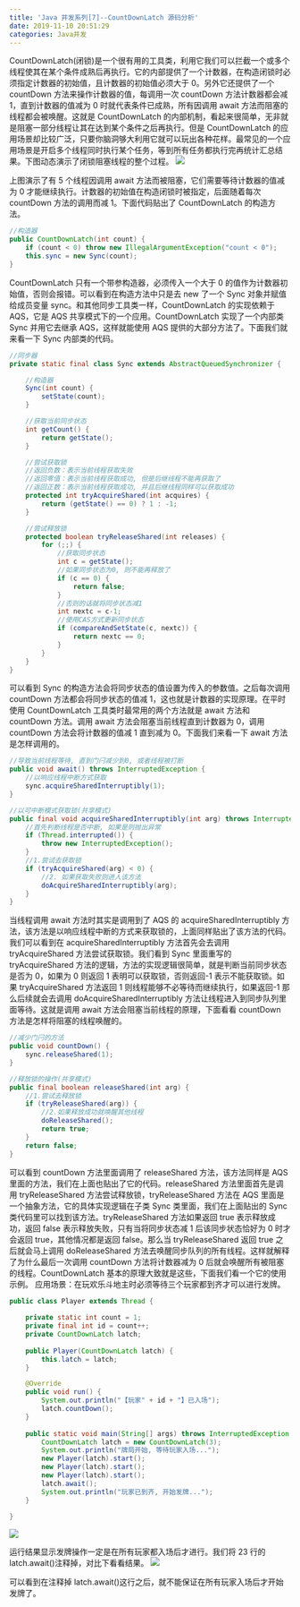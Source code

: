 ```yaml
---
title: 'Java 并发系列[7]--CountDownLatch 源码分析'
date: 2019-11-10 20:51:29
categories: Java并发
---
```

CountDownLatch(闭锁)是一个很有用的工具类，利用它我们可以拦截一个或多个线程使其在某个条件成熟后再执行。它的内部提供了一个计数器，在构造闭锁时必须指定计数器的初始值，且计数器的初始值必须大于 0。另外它还提供了一个 countDown 方法来操作计数器的值，每调用一次 countDown 方法计数器都会减 1，直到计数器的值减为 0 时就代表条件已成熟，所有因调用 await 方法而阻塞的线程都会被唤醒。<!-- more -->这就是 CountDownLatch 的内部机制，看起来很简单，无非就是阻塞一部分线程让其在达到某个条件之后再执行。但是 CountDownLatch 的应用场景却比较广泛，只要你脑洞够大利用它就可以玩出各种花样。最常见的一个应用场景是开启多个线程同时执行某个任务，等到所有任务都执行完再统计汇总结果。下图动态演示了闭锁阻塞线程的整个过程。
![](https://gitee.com/liuyun1995/BlogImage/raw/master/Java%E5%B9%B6%E5%8F%91%E7%B3%BB%E5%88%97%5B7%5D--CountDownLatch%E6%BA%90%E7%A0%81%E5%88%86%E6%9E%90/img1.gif)

上图演示了有 5 个线程因调用 await 方法而被阻塞，它们需要等待计数器的值减为 0 才能继续执行。计数器的初始值在构造闭锁时被指定，后面随着每次 countDown 方法的调用而减 1。下面代码贴出了 CountDownLatch 的构造方法。

```java
//构造器
public CountDownLatch(int count) {
    if (count < 0) throw new IllegalArgumentException("count < 0");
    this.sync = new Sync(count);
}
```

CountDownLatch 只有一个带参构造器，必须传入一个大于 0 的值作为计数器初始值，否则会报错。可以看到在构造方法中只是去 new 了一个 Sync 对象并赋值给成员变量 sync。和其他同步工具类一样，CountDownLatch 的实现依赖于 AQS，它是 AQS 共享模式下的一个应用。CountDownLatch 实现了一个内部类 Sync 并用它去继承 AQS，这样就能使用 AQS 提供的大部分方法了。下面我们就来看一下 Sync 内部类的代码。

```java
//同步器
private static final class Sync extends AbstractQueuedSynchronizer {

    //构造器
    Sync(int count) {
        setState(count);
    }

    //获取当前同步状态
    int getCount() {
        return getState();
    }

    //尝试获取锁
    //返回负数：表示当前线程获取失败
    //返回零值：表示当前线程获取成功, 但是后继线程不能再获取了
    //返回正数：表示当前线程获取成功, 并且后继线程同样可以获取成功
    protected int tryAcquireShared(int acquires) {
        return (getState() == 0) ? 1 : -1;
    }

    //尝试释放锁
    protected boolean tryReleaseShared(int releases) {
        for (;;) {
            //获取同步状态
            int c = getState();
            //如果同步状态为0, 则不能再释放了
            if (c == 0) {
                return false;
            }
            //否则的话就将同步状态减1
            int nextc = c-1;
            //使用CAS方式更新同步状态
            if (compareAndSetState(c, nextc)) {
                return nextc == 0;
            }
        }
    }
}
```

可以看到 Sync 的构造方法会将同步状态的值设置为传入的参数值。之后每次调用 countDown 方法都会将同步状态的值减 1，这也就是计数器的实现原理。在平时使用 CountDownLatch 工具类时最常用的两个方法就是 await 方法和 countDown 方法。调用 await 方法会阻塞当前线程直到计数器为 0，调用 countDown 方法会将计数器的值减 1 直到减为 0。下面我们来看一下 await 方法是怎样调用的。

```java
//导致当前线程等待, 直到门闩减少到0, 或者线程被打断
public void await() throws InterruptedException {
    //以响应线程中断方式获取
    sync.acquireSharedInterruptibly(1);
}

//以可中断模式获取锁(共享模式)
public final void acquireSharedInterruptibly(int arg) throws InterruptedException {
    //首先判断线程是否中断, 如果是则抛出异常
    if (Thread.interrupted()) {
        throw new InterruptedException();
    }
    //1.尝试去获取锁
    if (tryAcquireShared(arg) < 0) {
        //2. 如果获取失败则进人该方法
        doAcquireSharedInterruptibly(arg);
    }
}
```

当线程调用 await 方法时其实是调用到了 AQS 的 acquireSharedInterruptibly 方法，该方法是以响应线程中断的方式来获取锁的，上面同样贴出了该方法的代码。我们可以看到在 acquireSharedInterruptibly 方法首先会去调用 tryAcquireShared 方法尝试获取锁。我们看到 Sync 里面重写的 tryAcquireShared 方法的逻辑，方法的实现逻辑很简单，就是判断当前同步状态是否为 0，如果为 0 则返回 1 表明可以获取锁，否则返回-1 表示不能获取锁。如果 tryAcquireShared 方法返回 1 则线程能够不必等待而继续执行，如果返回-1 那么后续就会去调用 doAcquireSharedInterruptibly 方法让线程进入到同步队列里面等待。这就是调用 await 方法会阻塞当前线程的原理，下面看看 countDown 方法是怎样将阻塞的线程唤醒的。

```java
//减少门闩的方法
public void countDown() {
    sync.releaseShared(1);
}

//释放锁的操作(共享模式)
public final boolean releaseShared(int arg) {
    //1.尝试去释放锁
    if (tryReleaseShared(arg)) {
        //2.如果释放成功就唤醒其他线程
        doReleaseShared();
        return true;
    }
    return false;
}
```

可以看到 countDown 方法里面调用了 releaseShared 方法，该方法同样是 AQS 里面的方法，我们在上面也贴出了它的代码。releaseShared 方法里面首先是调用 tryReleaseShared 方法尝试释放锁，tryReleaseShared 方法在 AQS 里面是一个抽象方法，它的具体实现逻辑在子类 Sync 类里面，我们在上面贴出的 Sync 类代码里可以找到该方法。tryReleaseShared 方法如果返回 true 表示释放成功，返回 false 表示释放失败，只有当将同步状态减 1 后该同步状态恰好为 0 时才会返回 true，其他情况都是返回 false。那么当 tryReleaseShared 返回 true 之后就会马上调用 doReleaseShared 方法去唤醒同步队列的所有线程。这样就解释了为什么最后一次调用 countDown 方法将计数器减为 0 后就会唤醒所有被阻塞的线程。CountDownLatch 基本的原理大致就是这些，下面我们看一个它的使用示例。
应用场景：在玩欢乐斗地主时必须等待三个玩家都到齐才可以进行发牌。

```java
public class Player extends Thread {
  
    private static int count = 1;
    private final int id = count++;
    private CountDownLatch latch;
  
    public Player(CountDownLatch latch) {
        this.latch = latch;
    }

    @Override
    public void run() {
        System.out.println("【玩家" + id + "】已入场");
        latch.countDown();
    }
  
    public static void main(String[] args) throws InterruptedException {
        CountDownLatch latch = new CountDownLatch(3);
        System.out.println("牌局开始, 等待玩家入场...");
        new Player(latch).start();
        new Player(latch).start();
        new Player(latch).start();
        latch.await();
        System.out.println("玩家已到齐, 开始发牌...");
    }
  
}
```

![](https://gitee.com/liuyun1995/BlogImage/raw/master/Java%E5%B9%B6%E5%8F%91%E7%B3%BB%E5%88%97%5B7%5D--CountDownLatch%E6%BA%90%E7%A0%81%E5%88%86%E6%9E%90/img2.png)

运行结果显示发牌操作一定是在所有玩家都入场后才进行。我们将 23 行的 latch.await()注释掉，对比下看看结果。
![](https://gitee.com/liuyun1995/BlogImage/raw/master/Java%E5%B9%B6%E5%8F%91%E7%B3%BB%E5%88%97%5B7%5D--CountDownLatch%E6%BA%90%E7%A0%81%E5%88%86%E6%9E%90/img3.png)

可以看到在注释掉 latch.await()这行之后，就不能保证在所有玩家入场后才开始发牌了。
